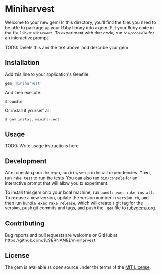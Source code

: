 # Miniharvest

Welcome to your new gem! In this directory, you'll find the files you need to be able to package up your Ruby library into a gem. Put your Ruby code in the file `lib/miniharvest`. To experiment with that code, run `bin/console` for an interactive prompt.

TODO: Delete this and the text above, and describe your gem

## Installation

Add this line to your application's Gemfile:

```ruby
gem 'miniharvest'
```

And then execute:

    $ bundle

Or install it yourself as:

    $ gem install miniharvest

## Usage

TODO: Write usage instructions here

## Development

After checking out the repo, run `bin/setup` to install dependencies. Then, run `rake test` to run the tests. You can also run `bin/console` for an interactive prompt that will allow you to experiment.

To install this gem onto your local machine, run `bundle exec rake install`. To release a new version, update the version number in `version.rb`, and then run `bundle exec rake release`, which will create a git tag for the version, push git commits and tags, and push the `.gem` file to [rubygems.org](https://rubygems.org).

## Contributing

Bug reports and pull requests are welcome on GitHub at https://github.com/[USERNAME]/miniharvest.


## License

The gem is available as open source under the terms of the [MIT License](http://opensource.org/licenses/MIT).


